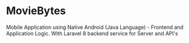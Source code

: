 # MovieBytes
Mobile Application using Native Android (Java Language) - Frontend and Application Logic. With Laravel 8 backend service for Server and API's
